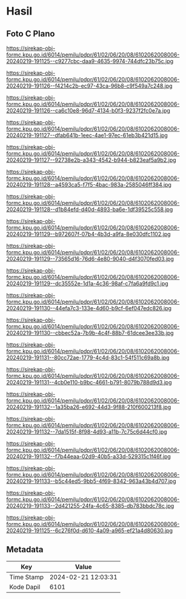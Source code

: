 # Hasil

## Foto C Plano

https://sirekap-obj-formc.kpu.go.id/6014/pemilu/pdpr/61/02/06/20/08/6102062008006-20240219-191125--c9277cbc-daa9-4635-9974-744dfc23b75c.jpg

https://sirekap-obj-formc.kpu.go.id/6014/pemilu/pdpr/61/02/06/20/08/6102062008006-20240219-191126--f4214c2b-ec97-43ca-96b8-c9f549a7c248.jpg

https://sirekap-obj-formc.kpu.go.id/6014/pemilu/pdpr/61/02/06/20/08/6102062008006-20240219-191126--ca6c10e8-96d7-4134-b0f3-9237f2fc0e7a.jpg

https://sirekap-obj-formc.kpu.go.id/6014/pemilu/pdpr/61/02/06/20/08/6102062008006-20240219-191127--dfab641b-1eec-4ae1-97ec-61eb3b421d15.jpg

https://sirekap-obj-formc.kpu.go.id/6014/pemilu/pdpr/61/02/06/20/08/6102062008006-20240219-191127--92738e2b-a343-4542-b944-b823eaf5a9b2.jpg

https://sirekap-obj-formc.kpu.go.id/6014/pemilu/pdpr/61/02/06/20/08/6102062008006-20240219-191128--a4593ca5-f7f5-4bac-983a-2585046ff384.jpg

https://sirekap-obj-formc.kpu.go.id/6014/pemilu/pdpr/61/02/06/20/08/6102062008006-20240219-191128--d1b84efd-d40d-4893-ba6e-1df39525c558.jpg

https://sirekap-obj-formc.kpu.go.id/6014/pemilu/pdpr/61/02/06/20/08/6102062008006-20240219-191129--b972607f-07b4-4b3d-a9fa-8e030dfc1102.jpg

https://sirekap-obj-formc.kpu.go.id/6014/pemilu/pdpr/61/02/06/20/08/6102062008006-20240219-191129--73565d16-76d6-4e80-9040-d4f3070fed03.jpg

https://sirekap-obj-formc.kpu.go.id/6014/pemilu/pdpr/61/02/06/20/08/6102062008006-20240219-191129--dc35552e-1d1a-4c36-98af-c7fa6a9fd9c1.jpg

https://sirekap-obj-formc.kpu.go.id/6014/pemilu/pdpr/61/02/06/20/08/6102062008006-20240219-191130--44efa7c3-133e-4d60-b9cf-6ef047edc826.jpg

https://sirekap-obj-formc.kpu.go.id/6014/pemilu/pdpr/61/02/06/20/08/6102062008006-20240219-191130--cbbec52a-7b9b-4c4f-88b7-61dcee3ee33b.jpg

https://sirekap-obj-formc.kpu.go.id/6014/pemilu/pdpr/61/02/06/20/08/6102062008006-20240219-191131--80cc72ae-1779-4c4d-83c1-54f511c69a8b.jpg

https://sirekap-obj-formc.kpu.go.id/6014/pemilu/pdpr/61/02/06/20/08/6102062008006-20240219-191131--4cb0e110-b9bc-4661-b791-8079b788d9d3.jpg

https://sirekap-obj-formc.kpu.go.id/6014/pemilu/pdpr/61/02/06/20/08/6102062008006-20240219-191132--1a35ba26-e692-44d3-9f88-210f600213f8.jpg

https://sirekap-obj-formc.kpu.go.id/6014/pemilu/pdpr/61/02/06/20/08/6102062008006-20240219-191132--7da1515f-8f98-4d93-a11b-7c75c6d44cf0.jpg

https://sirekap-obj-formc.kpu.go.id/6014/pemilu/pdpr/61/02/06/20/08/6102062008006-20240219-191132--f7b44eaa-02d9-40b5-a33d-529315c1f46f.jpg

https://sirekap-obj-formc.kpu.go.id/6014/pemilu/pdpr/61/02/06/20/08/6102062008006-20240219-191133--b5c44ed5-9bb5-4f69-8342-963a43b4d707.jpg

https://sirekap-obj-formc.kpu.go.id/6014/pemilu/pdpr/61/02/06/20/08/6102062008006-20240219-191133--2d421255-24fa-4c65-8385-db783bbdc78c.jpg

https://sirekap-obj-formc.kpu.go.id/6014/pemilu/pdpr/61/02/06/20/08/6102062008006-20240219-191125--6c276f0d-d610-4a09-a965-ef21a4d80630.jpg


## Metadata

| Key        | Value               |
| ---------- | ------------------- |
| Time Stamp | 2024-02-21 12:03:31 |
| Kode Dapil | 6101                |



